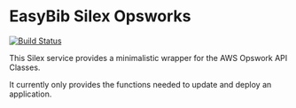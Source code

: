 # EasyBib Silex Opsworks

[![Build Status](https://travis-ci.org/easybiblabs/silex-opsworks.png?branch=master)](https://travis-ci.org/easybiblabs/silex-opsworks)

This Silex service provides a minimalistic wrapper for the AWS Opswork API Classes.

It currently only provides the functions needed to update and deploy an application.